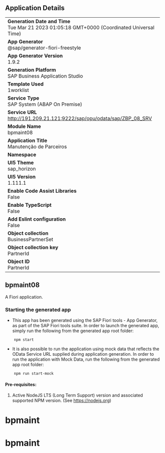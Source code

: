 ## Application Details
|               |
| ------------- |
|**Generation Date and Time**<br>Tue Mar 21 2023 01:05:18 GMT+0000 (Coordinated Universal Time)|
|**App Generator**<br>@sap/generator-fiori-freestyle|
|**App Generator Version**<br>1.9.2|
|**Generation Platform**<br>SAP Business Application Studio|
|**Template Used**<br>1worklist|
|**Service Type**<br>SAP System (ABAP On Premise)|
|**Service URL**<br>http://191.209.21.121:9222/sap/opu/odata/sap/ZBP_08_SRV
|**Module Name**<br>bpmaint08|
|**Application Title**<br>Manutenção de Parceiros|
|**Namespace**<br>|
|**UI5 Theme**<br>sap_horizon|
|**UI5 Version**<br>1.111.1|
|**Enable Code Assist Libraries**<br>False|
|**Enable TypeScript**<br>False|
|**Add Eslint configuration**<br>False|
|**Object collection**<br>BusinessPartnerSet|
|**Object collection key**<br>PartnerId|
|**Object ID**<br>PartnerId|

## bpmaint08

A Fiori application.

### Starting the generated app

-   This app has been generated using the SAP Fiori tools - App Generator, as part of the SAP Fiori tools suite.  In order to launch the generated app, simply run the following from the generated app root folder:

```
    npm start
```

- It is also possible to run the application using mock data that reflects the OData Service URL supplied during application generation.  In order to run the application with Mock Data, run the following from the generated app root folder:

```
    npm run start-mock
```

#### Pre-requisites:

1. Active NodeJS LTS (Long Term Support) version and associated supported NPM version.  (See https://nodejs.org)


# bpmaint
# bpmaint
